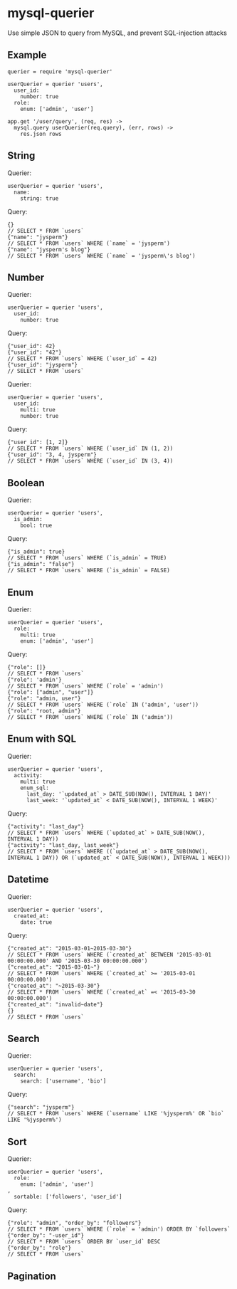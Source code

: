 # mysql-querier
Use simple JSON to query from MySQL, and prevent SQL-injection attacks

## Example

    querier = require 'mysql-querier'

    userQuerier = querier 'users',
      user_id:
        number: true
      role:
        enum: ['admin', 'user']

    app.get '/user/query', (req, res) ->
      mysql.query userQuerier(req.query), (err, rows) ->
        res.json rows

## String

Querier:

    userQuerier = querier 'users',
      name:
        string: true

Query:

    {}
    // SELECT * FROM `users`
    {"name": "jysperm"}
    // SELECT * FROM `users` WHERE (`name` = 'jysperm')
    {"name": "jysperm's blog"}
    // SELECT * FROM `users` WHERE (`name` = 'jysperm\'s blog')

## Number

Querier:

    userQuerier = querier 'users',
      user_id:
        number: true

Query:

    {"user_id": 42}
    {"user_id": "42"}
    // SELECT * FROM `users` WHERE (`user_id` = 42)
    {"user_id": "jysperm"}
    // SELECT * FROM `users`

Querier:

    userQuerier = querier 'users',
      user_id:
        multi: true
        number: true

Query:

    {"user_id": [1, 2]}
    // SELECT * FROM `users` WHERE (`user_id` IN (1, 2))
    {"user_id": "3, 4, jysperm"}
    // SELECT * FROM `users` WHERE (`user_id` IN (3, 4))

## Boolean

Querier:

    userQuerier = querier 'users',
      is_admin:
        bool: true

Query:

    {"is_admin": true}
    // SELECT * FROM `users` WHERE (`is_admin` = TRUE)
    {"is_admin": "false"}
    // SELECT * FROM `users` WHERE (`is_admin` = FALSE)

## Enum

Querier:

    userQuerier = querier 'users',
      role:
        multi: true
        enum: ['admin', 'user']

Query:

    {"role": []}
    // SELECT * FROM `users`
    {"role": 'admin'}
    // SELECT * FROM `users` WHERE (`role` = 'admin')
    {"role": ["admin", "user"]}
    {"role": "admin, user"}
    // SELECT * FROM `users` WHERE (`role` IN ('admin', 'user'))
    {"role": "root, admin"}
    // SELECT * FROM `users` WHERE (`role` IN ('admin'))

## Enum with SQL

Querier:

    userQuerier = querier 'users',
      activity:
        multi: true
        enum_sql:
          last_day: '`updated_at` > DATE_SUB(NOW(), INTERVAL 1 DAY)'
          last_week: '`updated_at` < DATE_SUB(NOW(), INTERVAL 1 WEEK)'

Query:

    {"activity": "last_day"}
    // SELECT * FROM `users` WHERE (`updated_at` > DATE_SUB(NOW(), INTERVAL 1 DAY))
    {"activity": "last_day, last_week"}
    // SELECT * FROM `users` WHERE ((`updated_at` > DATE_SUB(NOW(), INTERVAL 1 DAY)) OR (`updated_at` < DATE_SUB(NOW(), INTERVAL 1 WEEK)))

## Datetime

Querier:

    userQuerier = querier 'users',
      created_at:
        date: true

Query:

    {"created_at": "2015-03-01~2015-03-30"}
    // SELECT * FROM `users` WHERE (`created_at` BETWEEN '2015-03-01 00:00:00.000' AND '2015-03-30 00:00:00.000')
    {"created_at": "2015-03-01~"}
    // SELECT * FROM `users` WHERE (`created_at` >= '2015-03-01 00:00:00.000')
    {"created_at": "~2015-03-30"}
    // SELECT * FROM `users` WHERE (`created_at` =< '2015-03-30 00:00:00.000')
    {"created_at": "invalid~date"}
    {}
    // SELECT * FROM `users`

## Search

Querier:

    userQuerier = querier 'users',
      search:
        search: ['username', 'bio']

Query:

    {"search": "jysperm"}
    // SELECT * FROM `users` WHERE (`username` LIKE '%jysperm%' OR `bio` LIKE '%jysperm%')

## Sort

Querier:

    userQuerier = querier 'users',
      role:
        enum: ['admin', 'user']
    ,
      sortable: ['followers', 'user_id']

Query:

    {"role": "admin", "order_by": "followers"}
    // SELECT * FROM `users` WHERE (`role` = 'admin') ORDER BY `followers`
    {"order_by": "-user_id"}
    // SELECT * FROM `users` ORDER BY `user_id` DESC
    {"order_by": "role"}
    // SELECT * FROM `users`

## Pagination
